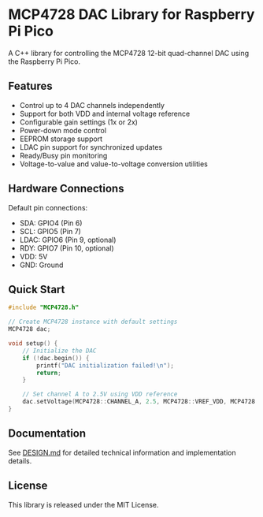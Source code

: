 # MCP4728 DAC Library for Raspberry Pi Pico

A C++ library for controlling the MCP4728 12-bit quad-channel DAC using the Raspberry Pi Pico.

## Features

- Control up to 4 DAC channels independently
- Support for both VDD and internal voltage reference
- Configurable gain settings (1x or 2x)
- Power-down mode control
- EEPROM storage support
- LDAC pin support for synchronized updates
- Ready/Busy pin monitoring
- Voltage-to-value and value-to-voltage conversion utilities

## Hardware Connections

Default pin connections:
- SDA: GPIO4 (Pin 6)
- SCL: GPIO5 (Pin 7)
- LDAC: GPIO6 (Pin 9, optional)
- RDY: GPIO7 (Pin 10, optional)
- VDD: 5V
- GND: Ground

## Quick Start

```cpp
#include "MCP4728.h"

// Create MCP4728 instance with default settings
MCP4728 dac;

void setup() {
    // Initialize the DAC
    if (!dac.begin()) {
        printf("DAC initialization failed!\n");
        return;
    }

    // Set channel A to 2.5V using VDD reference
    dac.setVoltage(MCP4728::CHANNEL_A, 2.5, MCP4728::VREF_VDD, MCP4728::GAIN_1X);
}
```

## Documentation

See [DESIGN.md](DESIGN.md) for detailed technical information and implementation details.

## License

This library is released under the MIT License.
